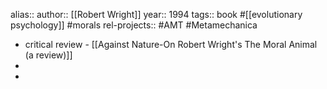 alias::
author:: [[Robert Wright]]
year:: 1994
tags:: book #[[evolutionary psychology]] #morals
rel-projects:: #AMT #Metamechanica



- critical review - [[Against Nature-On Robert Wright's The Moral Animal (a review)]]
-
-
